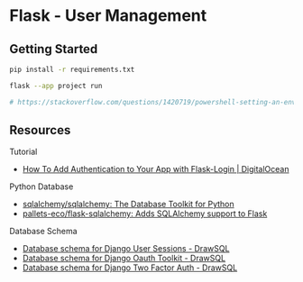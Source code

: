 # Flask - User Management

## Getting Started

```sh
pip install -r requirements.txt
```

```sh
flask --app project run

# https://stackoverflow.com/questions/1420719/powershell-setting-an-environment-variable-for-a-single-command-only
```

## Resources

Tutorial

- [How To Add Authentication to Your App with Flask-Login | DigitalOcean](https://www.digitalocean.com/community/tutorials/how-to-add-authentication-to-your-app-with-flask-login)

Python Database

- [sqlalchemy/sqlalchemy: The Database Toolkit for Python](https://github.com/sqlalchemy/sqlalchemy)
- [pallets-eco/flask-sqlalchemy: Adds SQLAlchemy support to Flask](https://github.com/pallets-eco/flask-sqlalchemy/)

Database Schema

- [Database schema for Django User Sessions - DrawSQL](https://drawsql.app/templates/django-user-sessions)
- [Database schema for Django Oauth Toolkit - DrawSQL](https://drawsql.app/templates/django-oauth-toolkit)
- [Database schema for Django Two Factor Auth - DrawSQL](https://drawsql.app/templates/django-two-factor-auth)
